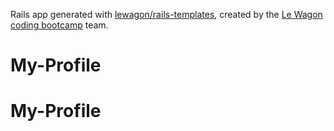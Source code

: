 Rails app generated with [lewagon/rails-templates](https://github.com/lewagon/rails-templates), created by the [Le Wagon coding bootcamp](https://www.lewagon.com) team.
# My-Profile
# My-Profile
